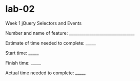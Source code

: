 # lab-02
Week 1 jQuery Selectors and Events

Number and name of feature: ________________________________

Estimate of time needed to complete: _____

Start time: _____

Finish time: _____

Actual time needed to complete: _____
